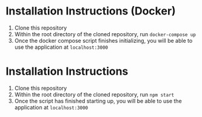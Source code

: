 # Installation Instructions (Docker)


1. Clone this repository
2. Within the root directory of the cloned repository, run ```docker-compose up```
3. Once the docker compose script finishes initializing, you will be able to use the application at ```localhost:3000```

# Installation Instructions
1. Clone this repository
2. Within the root directory of the cloned repository, run ```npm start```
3. Once the script has finished starting up, you will be able to use the application at ```localhost:3000```
